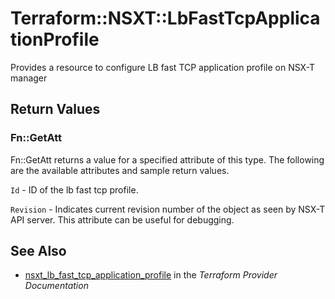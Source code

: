 # Terraform::NSXT::LbFastTcpApplicationProfile

Provides a resource to configure LB fast TCP application profile on NSX-T manager

## Return Values

### Fn::GetAtt

Fn::GetAtt returns a value for a specified attribute of this type. The following are the available attributes and sample return values.

`Id` - ID of the lb fast tcp profile.

`Revision` - Indicates current revision number of the object as seen by NSX-T API server. This attribute can be useful for debugging.

## See Also

* [nsxt_lb_fast_tcp_application_profile](https://www.terraform.io/docs/providers/nsxt/r/lb_fast_tcp_application_profile.html) in the _Terraform Provider Documentation_